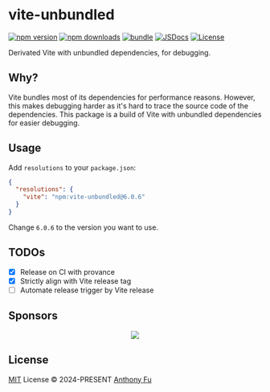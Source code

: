 # vite-unbundled

[![npm version][npm-version-src]][npm-version-href]
[![npm downloads][npm-downloads-src]][npm-downloads-href]
[![bundle][bundle-src]][bundle-href]
[![JSDocs][jsdocs-src]][jsdocs-href]
[![License][license-src]][license-href]

Derivated Vite with unbundled dependencies, for debugging.

## Why?

Vite bundles most of its dependencies for performance reasons. However, this makes debugging harder as it's hard to trace the source code of the dependencies. This package is a build of Vite with unbundled dependencies for easier debugging.

## Usage

Add `resolutions` to your `package.json`:

```json
{
  "resolutions": {
    "vite": "npm:vite-unbundled@6.0.6"
  }
}
```

Change `6.0.6` to the version you want to use.

## TODOs

- [x] Release on CI with provance
- [x] Strictly align with Vite release tag
- [ ] Automate release trigger by Vite release

## Sponsors

<p align="center">
  <a href="https://cdn.jsdelivr.net/gh/antfu/static/sponsors.svg">
    <img src='https://cdn.jsdelivr.net/gh/antfu/static/sponsors.svg'/>
  </a>
</p>

## License

[MIT](./LICENSE) License © 2024-PRESENT [Anthony Fu](https://github.com/antfu)

<!-- Badges -->

[npm-version-src]: https://img.shields.io/npm/v/vite-unbundled?style=flat&colorA=080f12&colorB=1fa669
[npm-version-href]: https://npmjs.com/package/vite-unbundled
[npm-downloads-src]: https://img.shields.io/npm/dm/vite-unbundled?style=flat&colorA=080f12&colorB=1fa669
[npm-downloads-href]: https://npmjs.com/package/vite-unbundled
[bundle-src]: https://img.shields.io/bundlephobia/minzip/vite-unbundled?style=flat&colorA=080f12&colorB=1fa669&label=minzip
[bundle-href]: https://bundlephobia.com/result?p=vite-unbundled
[license-src]: https://img.shields.io/github/license/antfu/vite-unbundled.svg?style=flat&colorA=080f12&colorB=1fa669
[license-href]: https://github.com/antfu/vite-unbundled/blob/main/LICENSE
[jsdocs-src]: https://img.shields.io/badge/jsdocs-reference-080f12?style=flat&colorA=080f12&colorB=1fa669
[jsdocs-href]: https://www.jsdocs.io/package/vite-unbundled
